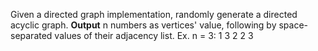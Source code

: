 Given a directed graph implementation, randomly generate a directed acyclic graph.
**Output**
n numbers as vertices' value, following by space-separated values of their adjacency list.
Ex. n = 3:
1 3 2
2 3